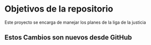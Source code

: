 # Objetivos de la repositorio

Este proyecto se encarga de manejar los planes de la liga de la justicia

## Estos Cambios son nuevos desde GitHub
